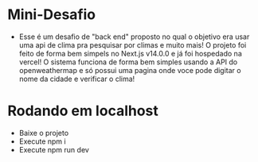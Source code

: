 ﻿# Mini-Desafio

 - Esse é um desafio de "back end" proposto no qual o objetivo era usar uma api de clima pra pesquisar por climas e muito mais! O projeto foi feito de forma bem simpels no Next.js v14.0.0 e já foi hospedado na vercel! O sistema funciona de forma bem simples usando a API do openweathermap e só possui uma pagina onde voce pode digitar o nome da cidade e verificar o clima!

# Rodando em localhost

- Baixe o projeto
- Execute npm i
- Execute npm run dev
